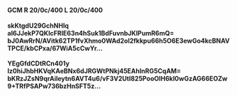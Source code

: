 #### GCM R 20/0c/400 L 20/0c/400
**skKtgdU29GchNHIq**<br/>**aI6JJekP7QKIcFRlE63n4hSuk1BdFuvnbJKlPumR6mQ=**<br/>**bJ0AwRrN/AVitk62TP1fvXhmo0WAd2ol2fkkpu66h5O6E3ewGo4kcBNAVTPCE/kbCPxa/67WiA5cCwYr...**<br/><br/>
**YEgGfdCDtRCn401y**<br/>**lz0hiJhbHKVqKAeBNx6dJRGWtPNkj45EAhlnRG5CqAM=**<br/>**bKRzJZsN9qrAileytn6AVT4u6/vF3V2Utl825PooOIH6kI0wGzAG66EOZw9+TRfPSAPw736bzHnSFT5z...**